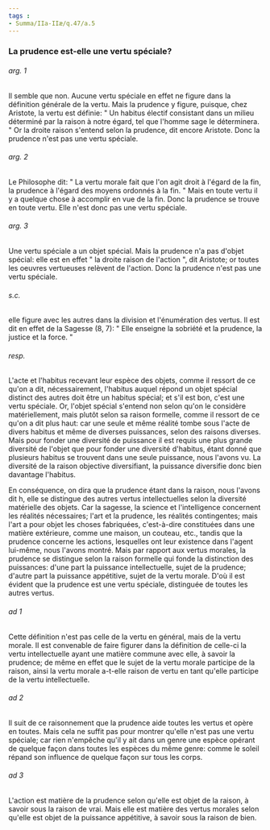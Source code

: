 ```yaml
---
tags : 
- Summa/IIa-IIæ/q.47/a.5
---
```


### La prudence est-elle une vertu spéciale?

###### arg. 1
Il semble que non. Aucune vertu spéciale en effet ne figure dans la définition générale de la vertu. Mais la prudence y figure, puisque, chez Aristote, la vertu est définie: " Un habitus électif consistant dans un milieu déterminé par la raison à notre égard, tel que l'homme sage le déterminera. " Or la droite raison s'entend selon la prudence, dit encore Aristote. Donc la prudence n'est pas une vertu spéciale. 

###### arg. 2
Le Philosophe dit: " La vertu morale fait que l'on agit droit à l'égard de la fin, la prudence à l'égard des moyens ordonnés à la fin. " Mais en toute vertu il y a quelque chose à accomplir en vue de la fin. Donc la prudence se trouve en toute vertu. Elle n'est donc pas une vertu spéciale. 

###### arg. 3
Une vertu spéciale a un objet spécial. Mais la prudence n'a pas d'objet spécial: elle est en effet " la droite raison de l'action ", dit Aristote; or toutes les oeuvres vertueuses relèvent de l'action. Donc la prudence n'est pas une vertu spéciale. 

###### s.c.
elle figure avec les autres dans la division et l'énumération des vertus. Il est dit en effet de la Sagesse (8, 7): " Elle enseigne la sobriété et la prudence, la justice et la force. " 

###### resp.
L'acte et l'habitus recevant leur espèce des objets, comme il ressort de ce qu'on a dit, nécessairement, l'habitus auquel répond un objet spécial distinct des autres doit être un habitus spécial; et s'il est bon, c'est une vertu spéciale. Or, l'objet spécial s'entend non selon qu'on le considère matériellement, mais plutôt selon sa raison formelle, comme il ressort de ce qu'on a dit plus haut: car une seule et même réalité tombe sous l'acte de divers habitus et même de diverses puissances, selon des raisons diverses. Mais pour fonder une diversité de puissance il est requis une plus grande diversité de l'objet que pour fonder une diversité d'habitus, étant donné que plusieurs habitus se trouvent dans une seule puissance, nous l'avons vu. La diversité de la raison objective diversifiant, la puissance diversifie donc bien davantage l'habitus. 

En conséquence, on dira que la prudence étant dans la raison, nous l'avons dit h, elle se distingue des autres vertus intellectuelles selon la diversité matérielle des objets. Car la sagesse, la science et l'intelligence concernent les réalités nécessaires; l'art et la prudence, les réalités contingentes; mais l'art a pour objet les choses fabriquées, c'est-à-dire constituées dans une matière extérieure, comme une maison, un couteau, etc., tandis que la prudence concerne les actions, lesquelles ont leur existence dans l'agent lui-même, nous l'avons montré. Mais par rapport aux vertus morales, la prudence se distingue selon la raison formelle qui fonde la distinction des puissances: d'une part la puissance intellectuelle, sujet de la prudence; d'autre part la puissance appétitive, sujet de la vertu morale. D'où il est évident que la prudence est une vertu spéciale, distinguée de toutes les autres vertus. 

###### ad 1
Cette définition n'est pas celle de la vertu en général, mais de la vertu morale. Il est convenable de faire figurer dans la définition de celle-ci la vertu intellectuelle ayant une matière commune avec elle, à savoir la prudence; de même en effet que le sujet de la vertu morale participe de la raison, ainsi la vertu morale a-t-elle raison de vertu en tant qu'elle participe de la vertu intellectuelle. 

###### ad 2
Il suit de ce raisonnement que la prudence aide toutes les vertus et opère en toutes. Mais cela ne suffit pas pour montrer qu'elle n'est pas une vertu spéciale; car rien n'empêche qu'il y ait dans un genre une espèce opérant de quelque façon dans toutes les espèces du même genre: comme le soleil répand son influence de quelque façon sur tous les corps. 

###### ad 3
L'action est matière de la prudence selon qu'elle est objet de la raison, à savoir sous la raison de vrai. Mais elle est matière des vertus morales selon qu'elle est objet de la puissance appétitive, à savoir sous la raison de bien. 

